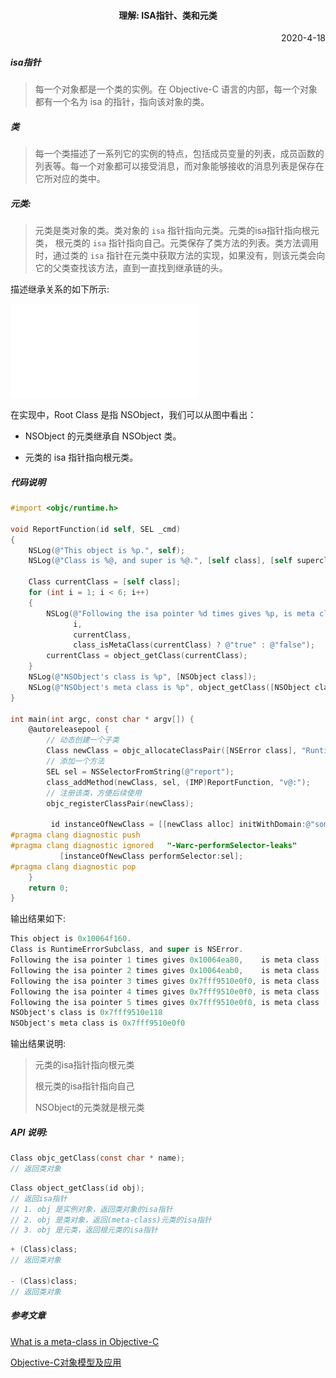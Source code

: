 

#### <p align="center">理解: ISA指针、类和元类</p>

<p align="right">2020-4-18</p>



##### isa指针

> 每一个对象都是一个类的实例。在 Objective-C 语言的内部，每一个对象都有一个名为 isa 的指针，指向该对象的类。



##### 类

> 每一个类描述了一系列它的实例的特点，包括成员变量的列表，成员函数的列表等。每一个对象都可以接受消息，而对象能够接收的消息列表是保存在它所对应的类中。



##### 元类:

> 元类是类对象的类。类对象的 `isa` 指针指向元类。元类的isa指针指向根元类， 根元类的 `isa` 指针指向自己。元类保存了类方法的列表。类方法调用时，通过类的 `isa` 指针在元类中获取方法的实现，如果没有，则该元类会向它的父类查找该方法，直到一直找到继承链的头。



描述继承关系的如下所示:

![图片](./../../../images/runtime/class_diagram.pdf)



在实现中，Root Class 是指 NSObject，我们可以从图中看出：

- NSObject 的元类继承自 NSObject 类。

- 元类的 isa 指针指向根元类。



##### 代码说明

```objective-c
#import <objc/runtime.h>

void ReportFunction(id self, SEL _cmd)
{
    NSLog(@"This object is %p.", self);
    NSLog(@"Class is %@, and super is %@.", [self class], [self superclass]);
    
    Class currentClass = [self class];
    for (int i = 1; i < 6; i++)
    {
        NSLog(@"Following the isa pointer %d times gives %p, is meta class [%@]",
              i,
              currentClass,
              class_isMetaClass(currentClass) ? @"true" : @"false");
        currentClass = object_getClass(currentClass);
    }
    NSLog(@"NSObject's class is %p", [NSObject class]);
    NSLog(@"NSObject's meta class is %p", object_getClass([NSObject class]));
}

int main(int argc, const char * argv[]) {
    @autoreleasepool {
      	// 动态创建一个子类
        Class newClass = objc_allocateClassPair([NSError class], "RuntimeErrorSubclass", 0);
      	// 添加一个方法
        SEL sel = NSSelectorFromString(@"report");
        class_addMethod(newClass, sel, (IMP)ReportFunction, "v@:");
        // 注册该类，方便后续使用
        objc_registerClassPair(newClass);
            
         id instanceOfNewClass = [[newClass alloc] initWithDomain:@"someDomain" code:0 userInfo:nil];
#pragma clang diagnostic push
#pragma clang diagnostic ignored   "-Warc-performSelector-leaks"
           [instanceOfNewClass performSelector:sel];
#pragma clang diagnostic pop
    }
    return 0;
}
```



输出结果如下:

```objective-c
This object is 0x10064f160.
Class is RuntimeErrorSubclass, and super is NSError.
Following the isa pointer 1 times gives 0x10064ea80,    is meta class [false]
Following the isa pointer 2 times gives 0x10064eab0,    is meta class [true]
Following the isa pointer 3 times gives 0x7fff9510e0f0, is meta class [true]
Following the isa pointer 4 times gives 0x7fff9510e0f0, is meta class [true]
Following the isa pointer 5 times gives 0x7fff9510e0f0, is meta class [true]
NSObject's class is 0x7fff9510e118
NSObject's meta class is 0x7fff9510e0f0
```



输出结果说明:

> 元类的isa指针指向根元类
>
> 根元类的isa指针指向自己
>
> NSObject的元类就是根元类



##### API 说明:

```objective-c
Class objc_getClass(const char * name);
// 返回类对象
```



```objective-c
Class object_getClass(id obj);
// 返回isa指针
// 1. obj 是实例对象，返回类对象的isa指针
// 2. obj 是类对象，返回(meta-class)元类的isa指针
// 3. obj 是元类，返回根元类的isa指针
```



```objective-c
+ (Class)class;
// 返回类对象

- (Class)class;
// 返回类对象
```



##### 参考文章

[What is a meta-class in Objective-C](http://www.cocoawithlove.com/2010/01/what-is-meta-class-in-objective-c.html)

[Objective-C对象模型及应用](https://blog.devtang.com/2013/10/15/objective-c-object-model/)

